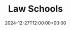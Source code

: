 ---
weight: 900
title: "Law Schools"
description: "Your Global Directory of Law Schools"
icon: book_5
date: 2024-12-27T12:00:00+00:00
---